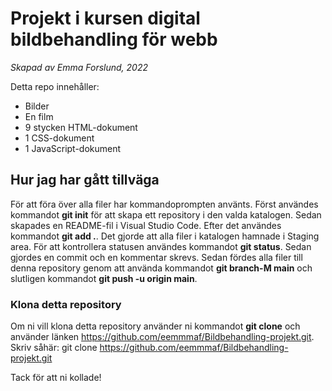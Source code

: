# Projekt i kursen digital bildbehandling för webb
_Skapad av Emma Forslund, 2022_

Detta repo innehåller:
* Bilder
* En film
* 9 stycken HTML-dokument
* 1 CSS-dokument
* 1 JavaScript-dokument

## Hur jag har gått tillväga
För att föra över alla filer har kommandoprompten använts. Först användes kommandot **git init** för att skapa ett repository i den valda katalogen. Sedan skapades en README-fil i Visual Studio Code. Efter det användes kommandot **git add .**. Det gjorde att alla filer i katalogen hamnade i Staging area. För att kontrollera statusen användes kommandot **git status**. Sedan gjordes en commit och en kommentar skrevs. Sedan fördes alla filer till denna repository genom att använda kommandot **git branch-M main** och slutligen kommandot **git push -u origin main**. 

### Klona detta repository
Om ni vill klona detta repository använder ni kommandot **git clone** och använder länken https://github.com/eemmmaf/Bildbehandling-projekt.git.  Skriv såhär:  git clone https://github.com/eemmmaf/Bildbehandling-projekt.git

Tack för att ni kollade! 

